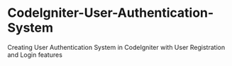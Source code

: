 # CodeIgniter-User-Authentication-System
Creating User Authentication System in CodeIgniter with User Registration and Login features
